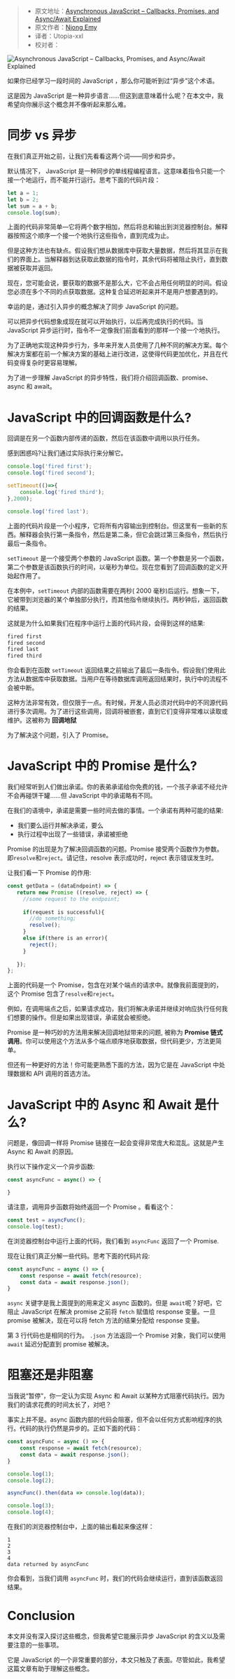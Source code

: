 > -  原文地址：[Asynchronous JavaScript – Callbacks, Promises, and Async/Await Explained](https://www.freecodecamp.org/news/asynchronous-javascript-explained/)
> -  原文作者：[Njong Emy](https://www.freecodecamp.org/news/author/afumbom_bingeh/)
> -  译者：Utopia-xxl
> -  校对者：

![Asynchronous JavaScript – Callbacks, Promises, and Async/Await Explained](https://www.freecodecamp.org/news/content/images/size/w2000/2022/06/Purple-Minimal-We-Are-Hiring-Twitter-Post--1--1.gif)

如果你已经学习一段时间的 JavaScript ，那么你可能听到过“异步”这个术语。

这是因为 JavaScript 是一种异步语言……但这到底意味着什么呢？在本文中，我希望向你展示这个概念并不像听起来那么难。

# 同步 vs 异步

在我们真正开始之前，让我们先看看这两个词——同步和异步。

默认情况下， JavaScript 是一种同步的单线程编程语言。这意味着指令只能一个接一个地运行，而不能并行运行。思考下面的代码片段：

```javascript
let a = 1;
let b = 2;
let sum = a + b;
console.log(sum);
```

上面的代码非常简单—它将两个数字相加，然后将总和输出到浏览器控制台。解释器按照这个顺序一个接一个地执行这些指令，直到完成为止。

但是这种方法也有缺点。假设我们想从数据库中获取大量数据，然后将其显示在我们的界面上。当解释器到达获取此数据的指令时，其余代码将被阻止执行，直到数据被获取并返回。

现在，您可能会说，要获取的数据不是那么大，它不会占用任何明显的时间。假设您必须在多个不同的点获取数据。这种复合延迟听起来并不是用户想要遇到的。

幸运的是，通过引入异步的概念解决了同步 JavaScript 的问题。

可以把异步代码想象成现在就可以开始执行，以后再完成执行的代码。当 JavaScript 异步运行时，指令不一定像我们前面看到的那样一个接一个地执行。

 为了正确地实现这种异步行为，多年来开发人员使用了几种不同的解决方案。每个解决方案都在前一个解决方案的基础上进行改进，这使得代码更加优化，并且在代码变得复杂时更容易理解。

为了进一步理解 JavaScript 的异步特性，我们将介绍回调函数、promise、async 和 await。

# JavaScript 中的回调函数是什么?

回调是在另一个函数内部传递的函数，然后在该函数中调用以执行任务。

感到困惑吗?让我们通过实际执行来分解它。

```Javascript
console.log('fired first');
console.log('fired second');

setTimeout(()=>{
    console.log('fired third');
},2000);

console.log('fired last');
```

上面的代码片段是一个小程序，它将所有内容输出到控制台。但这里有一些新的东西。解释器会执行第一条指令，然后是第二条，但它会跳过第三条指令，然后执行最后一条指令。

 `setTimeout` 是一个接受两个参数的 JavaScript 函数。第一个参数是另一个函数，第二个参数是该函数执行的时间，以毫秒为单位。现在您看到了回调函数的定义开始起作用了。

在本例中，`setTimeout` 内部的函数需要在两秒( 2000 毫秒)后运行。想象一下，它被带到浏览器的某个单独部分执行，而其他指令继续执行。两秒钟后，返回函数的结果。

这就是为什么如果我们在程序中运行上面的代码片段，会得到这样的结果:

```javascript
fired first
fired second
fired last
fired third
```

你会看到在函数 `setTimeout` 返回结果之前输出了最后一条指令。假设我们使用此方法从数据库中获取数据。当用户在等待数据库调用返回结果时，执行中的流程不会被中断。

这种方法非常有效，但仅限于一点。有时候，开发人员必须对代码中的不同源代码进行多次调用。为了进行这些调用，回调将被嵌套，直到它们变得非常难以读取或维护。这被称为 **回调地狱**

为了解决这个问题，引入了 Promise。

# JavaScript 中的 Promise 是什么?

我们经常听到人们做出承诺。你的表弟承诺给你免费的钱，一个孩子承诺不经允许不会再碰饼干罐……但 JavaScript 中的承诺略有不同。

 在我们的语境中，承诺是需要一些时间去做的事情。一个承诺有两种可能的结果:

-   我们要么运行并解决承诺，要么
-   执行过程中出现了一些错误，承诺被拒绝

Promise 的出现是为了解决回调函数的问题。Promise 接受两个函数作为参数。即`resolve`和`reject`。请记住，resolve 表示成功时，reject 表示错误发生时。

让我们看一下 Promise 的作用:

```JavaScript
const getData = (dataEndpoint) => {
   return new Promise ((resolve, reject) => {
     //some request to the endpoint;
     
     if(request is successful){
       //do something;
       resolve();
     }
     else if(there is an error){
       reject();
     }
   
   });
};
```

上面的代码是一个 Promise，包含在对某个端点的请求中。就像我前面提到的，这个 Promise 包含了`resolve`和`reject`。

 例如，在调用端点之后，如果请求成功，我们将解决承诺并继续对响应执行任何我们想要的操作。但是如果出现错误，承诺就会被拒绝。

Promise 是一种巧妙的方法用来解决回调地狱带来的问题, 被称为 **Promise 链式调用**。你可以使用这个方法从多个端点顺序地获取数据，但代码更少，方法更简单。

但还有一种更好的方法！你可能更熟悉下面的方法，因为它是在 JavaScript 中处理数据和 API 调用的首选方法。

# JavaScript 中的 Async 和 Await 是什么?

问题是，像回调一样将 Promise 链接在一起会变得非常庞大和混乱。这就是产生 Async 和 Await 的原因。

执行以下操作定义一个异步函数:

```JavaScript
const asyncFunc = async() => {

}
```

请注意，调用异步函数将始终返回一个 Promise 。看看这个：

```JavaScript
const test = asyncFunc();
console.log(test);
```

在浏览器控制台中运行上面的代码，我们看到 `asyncFunc` 返回了一个 Promise.

现在让我们真正分解一些代码。思考下面的代码片段:

```JavaScript
const asyncFunc = async () => {
	const response = await fetch(resource);
   	const data = await response.json();
}
```

 `async` 关键字是我上面提到的用来定义 async 函数的。但是 `await`呢？好吧，它阻止 JavaScript 在解决 promise 之前将 `fetch` 赋值给 response 变量。一旦 promise 被解决，现在可以将 fetch 方法的结果分配给 response 变量。

第 3 行代码也是相同的行为。 `.json` 方法返回一个 Promise 对象，我们可以使用 `await` 延迟分配直到 promise 被解决。

# 阻塞还是非阻塞

当我说“暂停”，你一定认为实现 Async 和 Await 以某种方式阻塞代码执行。因为我们的请求花费的时间太长了，对吧？

事实上并不是。async 函数内部的代码会阻塞，但不会以任何方式影响程序的执行。代码的执行仍然是异步的。正如下面的代码：

```javascript
const asyncFunc = async () => {
	const response = await fetch(resource);
   	const data = await response.json();
}

console.log(1);
console.log(2);

asyncFunc().then(data => console.log(data));

console.log(3);
console.log(4);
```

在我们的浏览器控制台中，上面的输出看起来像这样：

```
1
2
3
4
data returned by asyncFunc
```

你会看到，当我们调用 `asyncFunc` 时，我们的代码会继续运行，直到该函数返回结果。

# Conclusion

本文并没有深入探讨这些概念，但我希望它能展示异步 JavaScript 的含义以及需要注意的一些事项。

它是 JavaScript 的一个非常重要的部分，本文只触及了表面。尽管如此，我希望这篇文章有助于理解这些概念。
